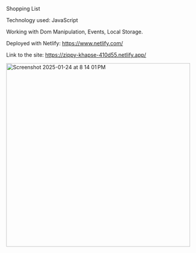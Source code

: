 Shopping List 

Technology used: JavaScript

Working with Dom Manipulation, Events, Local Storage.

Deployed with Netlify: https://www.netlify.com/
  
Link to the site:  https://zippy-khapse-410d55.netlify.app/


<img width="492" alt="Screenshot 2025-01-24 at 8 14 01 PM" src="https://github.com/user-attachments/assets/c6d392fb-bd82-4700-84af-e338cdbdfe2d" />
